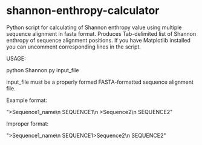 shannon-enthropy-calculator
===========================

Python script for calculating of Shannon enthropy value using multiple sequence alignment in fasta format.
Produces Tab-delimited list of Shannon enthropy of sequence alignment positions.
If you have Matplotlib installed you can uncomment corresponding lines in the script.

USAGE:

python Shannon.py input_file

input_file must be a properly formed FASTA-formatted sequence alignment file.

Example format:

"\>Sequence1_name\n
SEQUENCE1\n
\>Sequence2\n
SEQUENCE2"

Improper format:

"\>Sequence1_name\n
SEQUENCE1>Sequence2\n
SEQUENCE2"
